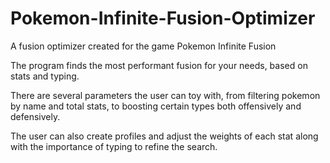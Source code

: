 # Pokemon-Infinite-Fusion-Optimizer
A fusion optimizer created for the game Pokemon Infinite Fusion

The program finds the most performant fusion for your needs, based on stats and typing.

There are several parameters the user can toy with, from filtering pokemon by name and total stats, to boosting certain types both offensively and defensively.

The user can also create profiles and adjust the weights of each stat along with the importance of typing to refine the search.
